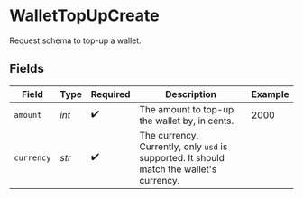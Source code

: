 # WalletTopUpCreate

Request schema to top-up a wallet.


## Fields

| Field                                                                                    | Type                                                                                     | Required                                                                                 | Description                                                                              | Example                                                                                  |
| ---------------------------------------------------------------------------------------- | ---------------------------------------------------------------------------------------- | ---------------------------------------------------------------------------------------- | ---------------------------------------------------------------------------------------- | ---------------------------------------------------------------------------------------- |
| `amount`                                                                                 | *int*                                                                                    | :heavy_check_mark:                                                                       | The amount to top-up the wallet by, in cents.                                            | 2000                                                                                     |
| `currency`                                                                               | *str*                                                                                    | :heavy_check_mark:                                                                       | The currency. Currently, only `usd` is supported. It should match the wallet's currency. |                                                                                          |